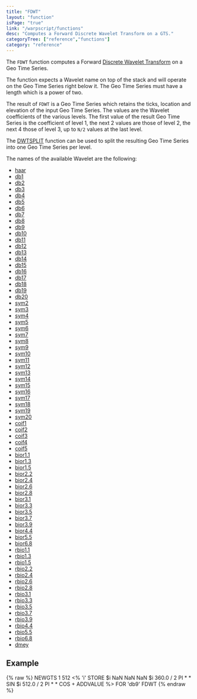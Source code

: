 ```yaml
---
title: "FDWT"
layout: "function"
isPage: "true"
link: "/warpscript/functions"
desc: "Computes a Forward Discrete Wavelet Transform on a GTS."
categoryTree: ["reference","functions"]
category: "reference"
---
```

 
The `FDWT` function computes a Forward [Discrete Wavelet Transform](https://en.wikipedia.org/wiki/Discrete_wavelet_transform) on a Geo Time Series.

The function expects a Wavelet name on top of the stack and will operate on the Geo Time Series right below it. The Geo Time Series must have a length which is a power of two.

The result of `FDWT` is a Geo Time Series which retains the ticks, location and elevation of the input Geo Time Series. The values are the Wavelet coefficients of the various levels. The first value of the result Geo Time Series is the coefficient of level 1, the next 2 values are those of level 2, the next 4 those of level 3, up to `N/2` values at the last level.

The [DWTSPLIT]() function can be used to split the resulting Geo Time Series into one Geo Time Series per level.

The names of the available Wavelet are the following:

- [haar](http://wavelets.pybytes.com/wavelet/haar/)
- [db1](http://wavelets.pybytes.com/wavelet/db1/)
- [db2](http://wavelets.pybytes.com/wavelet/db2/)
- [db3](http://wavelets.pybytes.com/wavelet/db3/)
- [db4](http://wavelets.pybytes.com/wavelet/db4/)
- [db5](http://wavelets.pybytes.com/wavelet/db5/)
- [db6](http://wavelets.pybytes.com/wavelet/db6/)
- [db7](http://wavelets.pybytes.com/wavelet/db7/)
- [db8](http://wavelets.pybytes.com/wavelet/db8/)
- [db9](http://wavelets.pybytes.com/wavelet/db9/)
- [db10](http://wavelets.pybytes.com/wavelet/db10/)
- [db11](http://wavelets.pybytes.com/wavelet/db11/)
- [db12](http://wavelets.pybytes.com/wavelet/db12/)
- [db13](http://wavelets.pybytes.com/wavelet/db13/)
- [db14](http://wavelets.pybytes.com/wavelet/db14/)
- [db15](http://wavelets.pybytes.com/wavelet/db15/)
- [db16](http://wavelets.pybytes.com/wavelet/db16/)
- [db17](http://wavelets.pybytes.com/wavelet/db17/)
- [db18](http://wavelets.pybytes.com/wavelet/db18/)
- [db19](http://wavelets.pybytes.com/wavelet/db19/)
- [db20](http://wavelets.pybytes.com/wavelet/db20/)
- [sym2](http://wavelets.pybytes.com/wavelet/sym2/)
- [sym3](http://wavelets.pybytes.com/wavelet/sym3/)
- [sym4](http://wavelets.pybytes.com/wavelet/sym4/)
- [sym5](http://wavelets.pybytes.com/wavelet/sym5/)
- [sym6](http://wavelets.pybytes.com/wavelet/sym6/)
- [sym7](http://wavelets.pybytes.com/wavelet/sym7/)
- [sym8](http://wavelets.pybytes.com/wavelet/sym8/)
- [sym9](http://wavelets.pybytes.com/wavelet/sym9/)
- [sym10](http://wavelets.pybytes.com/wavelet/sym10/)
- [sym11](http://wavelets.pybytes.com/wavelet/sym11/)
- [sym12](http://wavelets.pybytes.com/wavelet/sym12/)
- [sym13](http://wavelets.pybytes.com/wavelet/sym13/)
- [sym14](http://wavelets.pybytes.com/wavelet/sym14/)
- [sym15](http://wavelets.pybytes.com/wavelet/sym15/)
- [sym16](http://wavelets.pybytes.com/wavelet/sym16/)
- [sym17](http://wavelets.pybytes.com/wavelet/sym17/)
- [sym18](http://wavelets.pybytes.com/wavelet/sym18/)
- [sym19](http://wavelets.pybytes.com/wavelet/sym19/)
- [sym20](http://wavelets.pybytes.com/wavelet/sym20/)
- [coif1](http://wavelets.pybytes.com/wavelet/coif1/)
- [coif2](http://wavelets.pybytes.com/wavelet/coif2/)
- [coif3](http://wavelets.pybytes.com/wavelet/coif3/)
- [coif4](http://wavelets.pybytes.com/wavelet/coif4/)
- [coif5](http://wavelets.pybytes.com/wavelet/coif5/)
- [bior1.1](http://wavelets.pybytes.com/wavelet/bior1.1/)
- [bior1.3](http://wavelets.pybytes.com/wavelet/bior1.3/)
- [bior1.5](http://wavelets.pybytes.com/wavelet/bior1.5/)
- [bior2.2](http://wavelets.pybytes.com/wavelet/bior2.2/)
- [bior2.4](http://wavelets.pybytes.com/wavelet/bior2.4/)
- [bior2.6](http://wavelets.pybytes.com/wavelet/bior2.6/)
- [bior2.8](http://wavelets.pybytes.com/wavelet/bior2.8/)
- [bior3.1](http://wavelets.pybytes.com/wavelet/bior3.1/)
- [bior3.3](http://wavelets.pybytes.com/wavelet/bior3.3/)
- [bior3.5](http://wavelets.pybytes.com/wavelet/bior3.5/)
- [bior3.7](http://wavelets.pybytes.com/wavelet/bior3.7/)
- [bior3.9](http://wavelets.pybytes.com/wavelet/bior3.9/)
- [bior4.4](http://wavelets.pybytes.com/wavelet/bior4.4/)
- [bior5.5](http://wavelets.pybytes.com/wavelet/bior5.5/)
- [bior6.8](http://wavelets.pybytes.com/wavelet/bior6.8/)
- [rbio1.1](http://wavelets.pybytes.com/wavelet/rbio1.1/)
- [rbio1.3](http://wavelets.pybytes.com/wavelet/rbio1.3/)
- [rbio1.5](http://wavelets.pybytes.com/wavelet/rbio1.5/)
- [rbio2.2](http://wavelets.pybytes.com/wavelet/rbio2.2/)
- [rbio2.4](http://wavelets.pybytes.com/wavelet/rbio2.4/)
- [rbio2.6](http://wavelets.pybytes.com/wavelet/rbio2.6/)
- [rbio2.8](http://wavelets.pybytes.com/wavelet/rbio2.8/)
- [rbio3.1](http://wavelets.pybytes.com/wavelet/rbio3.1/)
- [rbio3.3](http://wavelets.pybytes.com/wavelet/rbio3.3/)
- [rbio3.5](http://wavelets.pybytes.com/wavelet/rbio3.5/)
- [rbio3.7](http://wavelets.pybytes.com/wavelet/rbio3.7/)
- [rbio3.9](http://wavelets.pybytes.com/wavelet/rbio3.9/)
- [rbio4.4](http://wavelets.pybytes.com/wavelet/rbio4.4/)
- [rbio5.5](http://wavelets.pybytes.com/wavelet/rbio5.5/)
- [rbio6.8](http://wavelets.pybytes.com/wavelet/rbio6.8/)
- [dmey](http://wavelets.pybytes.com/wavelet/dmey/)
 
## Example ##

{% raw %}
<warp10-warpscript-widget backend="{{backend}}"  exec-endpoint="{{execEndpoint}}">NEWGTS
1 512 <% 'i' STORE $i NaN NaN NaN $i 360.0 / 2 PI * * SIN $i 512.0 / 2 PI * * COS + ADDVALUE %> FOR
'db9'
FDWT
</warp10-warpscript-widget>
{% endraw %}        
